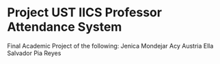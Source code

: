 Project UST IICS Professor Attendance System
==================
Final Academic Project of the following:
Jenica Mondejar
Acy Austria
Ella Salvador
Pia Reyes